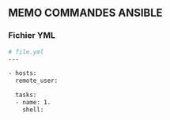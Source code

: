 ## MEMO COMMANDES ANSIBLE

### Fichier YML

```bash
# file.yml
---

- hosts: 
  remote_user: 

  tasks:
  - name: 1.
    shell:

```

